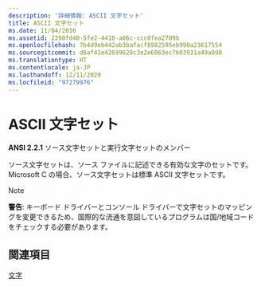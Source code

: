 ```yaml
---
description: '詳細情報: ASCII 文字セット'
title: ASCII 文字セット
ms.date: 11/04/2016
ms.assetid: 2390fd40-5fe2-4410-a06c-ccc0fea2709b
ms.openlocfilehash: 7b4d9eb442ab3bafacf8982595eb990a23617554
ms.sourcegitcommit: d6af41e42699628c3e2e6063ec7b03931a49a098
ms.translationtype: HT
ms.contentlocale: ja-JP
ms.lasthandoff: 12/11/2020
ms.locfileid: "97279976"
---
```

# <a name="ascii-character-set"></a>ASCII 文字セット

**ANSI 2.2.1** ソース文字セットと実行文字セットのメンバー

ソース文字セットは、ソース ファイルに記述できる有効な文字のセットです。 Microsoft C の場合、ソース文字セットは標準 ASCII 文字セットです。

> [!NOTE]
> **警告**: キーボード ドライバーとコンソール ドライバーで文字セットのマッピングを変更できるため、国際的な流通を意図しているプログラムは国/地域コードをチェックする必要があります。

## <a name="see-also"></a>関連項目

[文字](../c-language/characters.md)
